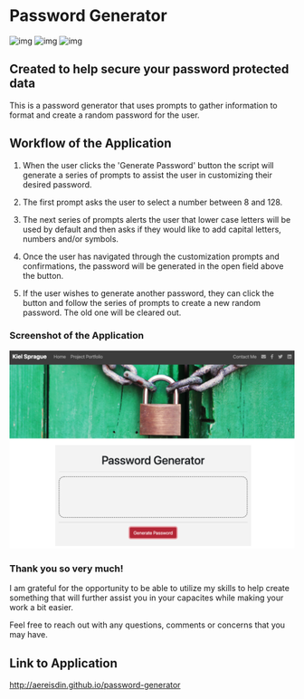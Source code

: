 # Password Generator
![img](https://img.shields.io/github/contributors/Aereisdin/password-generator)
![img](https://img.shields.io/github/languages/count/Aereisdin/password-generator)
![img](https://img.shields.io/github/issues/Aereisdin/password-generator)

## Created to help secure your password protected data
This is a password generator that uses prompts to gather information to format and create a random password for the user.

## Workflow of the Application
1. When the user clicks the 'Generate Password' button the script will generate a series of prompts to assist the user in customizing their desired password.

2. The first prompt asks the user to select a number between 8 and 128.

3. The next series of prompts alerts the user that lower case letters will be used by default and then asks if they would like to add capital letters, numbers and/or symbols.

4. Once the user has navigated through the customization prompts and confirmations, the password will be generated in the open field above the button.

5. If the user wishes to generate another password, they can click the button and follow the series of prompts to create a new random password. The old one will be cleared out.

### Screenshot of the Application

![Screenshot](./images/passwordgenerator.png?raw=true "Site")

### Thank you so very much!
I am grateful for the opportunity to be able to utilize my skills to help create something that will further assist you in your capacites while making your work a bit easier.

Feel free to reach out with any questions, comments or concerns that you may have.

## Link to Application

http://aereisdin.github.io/password-generator
